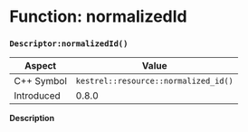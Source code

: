 
# Function: normalizedId
### `Descriptor:normalizedId()`

| Aspect | Value |
| --- | --- |
| C++ Symbol | `kestrel::resource::normalized_id()` |
| Introduced | 0.8.0 |

**Description**



